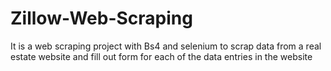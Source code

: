 # Zillow-Web-Scraping
It is a web scraping project with Bs4 and selenium to scrap data from a real estate website and fill out form for each of the data entries in the website
